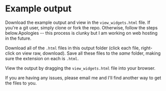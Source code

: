 # Example output
Download the example output and view in the `view_widgets.html` file. If you're a git user, simply clone or fork the repo. Otherwise, follow the steps below.Apologies -- this process is clunky but I am working on web hosting in the future.

Download all of the `.html` files in this output folder (click each file, right-click on view raw, download). Save all these files to the *same* folder, making sure the extension on each is `.html`.

View the output by dragging the `view_widgets.html` file into your browser.

If you are having any issues, please email me and I'll find another way to get the files to you.